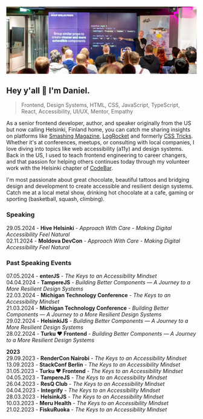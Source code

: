 ![Daniel Yuschick speaking at HelsinkiJS about building components in React and TypeScript.](./daniel-yuschick-helsinki-js.webp)

## Hey y'all 🤘 I'm Daniel.

> Frontend, Design Systems, HTML, CSS, JavaScript, TypeScript, React, Accessibility, UI/UX, Mentor, Empathy

As a senior frontend developer, author, and speaker originally from the US but now calling Helsinki, Finland home, you can catch me sharing insights on platforms like [Smashing Magazine](https://www.smashingmagazine.com/author/daniel-yuschick/), [LogRocket](https://blog.logrocket.com/author/danielyuschick/) and formerly [CSS Tricks](https://css-tricks.com/author/danyuschick/). Whether it's at conferences, meetups, or consulting with local companies, I love diving into topics like web accessibility (a11y) and design systems. Back in the US, I used to teach frontend engineering to career changers, and that passion for helping others continues today through my volunteer work with the Helsinki chapter of [CodeBar](https://codebar.io/).

I'm most passionate about great chocolate, beautiful tattoos and bridging design and development to create accessible and resilient design systems. Catch me at a local metal show, drinking hot chocolate at a cafe, gaming or sporting (basketball, squash, climbing).

### Speaking

29.05.2024 - **Hive Helsinki** - _Approach With Care - Making Digital Accessibility Feel Natural_  
02.11.2024 - **Moldova DevCon** - _Approach With Care - Making Digital Accessibility Feel Natural_

### Past Speaking Events

07.05.2024 - **enterJS** - _The Keys to an Accessibility Mindset_  
04.04.2024 - **TampereJS** - _Building Better Components — A Journey to a More Resilient Design Systems_  
22.03.2024 - **Michigan Technology Conference** - _The Keys to an Accessibility Mindset_  
21.03.2024 - **Michigan Technology Conference** - _Building Better Components — A Journey to a More Resilient Design Systems_  
29.02.2024 - **HelsinkiJS** - _Building Better Components — A Journey to a More Resilient Design Systems_  
28.02.2024 - **Turku ❤️ Frontend** - _Building Better Components — A Journey to a More Resilient Design Systems_

**2023**  
29.09.2023 - **RenderCon Nairobi** - _The Keys to an Accessibility Mindset_  
13.09.2023 - **StackConf Berlin** - _The Keys to an Accessibility Mindset_  
31.05.2023 - **Turku ❤️ Frontend** - _The Keys to an Accessibility Mindset_  
04.05.2023 - **TampereJS** - _The Keys to an Accessibility Mindset_  
26.04.2023 - **ResQ Club** - _The Keys to an Accessibility Mindset_  
04.04.2023 - **Integrify** - _The Keys to an Accessibility Mindset_  
28.03.2023 - **HelsinkJS** - _The Keys to an Accessibility Mindset_  
10.03.2023 - **Meru Health** - _The Keys to an Accessibility Mindset_  
21.02.2023 - **FiskuRuoka** - _The Keys to an Accessibility Mindset_
